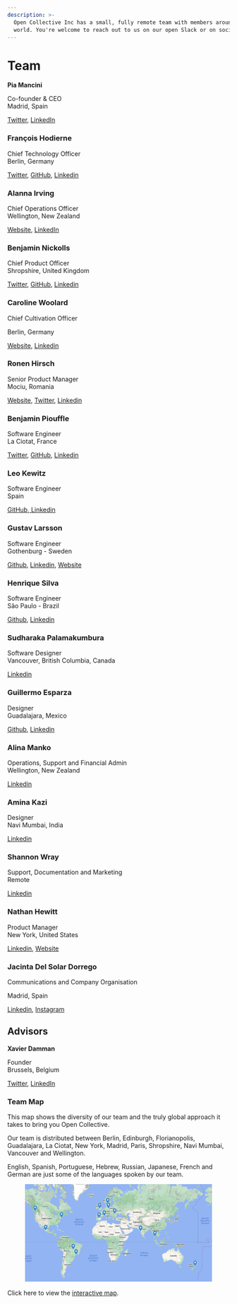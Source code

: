 ```yaml
---
description: >-
  Open Collective Inc has a small, fully remote team with members around the
  world. You're welcome to reach out to us on our open Slack or on social media.
---
```


# Team

**Pia Mancini**

Co-founder & CEO\
Madrid, Spain

[Twitter](https://twitter.com/piamancini), [LinkedIn](https://www.linkedin.com/in/piamancini/)

### **François Hodierne**

Chief Technology Officer\
Berlin, Germany

[Twitter](https://twitter.com/znarf), [GitHub](https://github.com/znarf), [Linkedin ](https://www.linkedin.com/in/francoishodierne/)

### **Alanna Irving**

Chief Operations Officer\
Wellington, New Zealand

[Website](https://alanna.space), [LinkedIn](https://www.linkedin.com/in/alannairving83/)

### **Benjamin Nickolls**

Chief Product Officer\
Shropshire, United Kingdom

[Twitter](https://twitter.com/BenJam), [GitHub](https://github.com/BenJam), [Linkedin](https://www.linkedin.com/in/benjamuk/)

### Caroline Woolard

Chief Cultivation Officer

Berlin, Germany

[Website](https://carolinewoolard.com/past), [Linkedin](https://www.linkedin.com/in/carolinewoolard/)

### Ronen Hirsch

Senior Product Manager \
Mociu, Romania

[Website](https://iamronen.com/), [Twitter](https://twitter.com/iamronen), [Linkedin](https://www.linkedin.com/in/iamronen/)

### **Benjamin Piouffle**

Software Engineer\
La Ciotat, France

[Twitter](https://twitter.com/betree83), [GitHub](https://github.com/Betree), [Linkedin ](https://www.linkedin.com/in/benjaminpiouffle/)

### **Leo Kewitz**

Software Engineer\
Spain&#x20;

[GitHub](https://github.com/kewitz),[ Linkedin](https://www.linkedin.com/in/kewitz/)

### Gustav Larsson

Software Engineer\
Gothenburg - Sweden

[Github](https://github.com/gustavlrsn), [Linkedin](https://www.linkedin.com/in/gustavlarsson/), [Website](https://gustav.io/)

### Henrique Silva&#x20;

Software Engineer\
São Paulo - Brazil

[Github](https://github.com/hdiniz), [Linkedin ](https://www.linkedin.com/in/henrique-diniz-silva/)

### Sudharaka Palamakumbura

Software Designer\
Vancouver, British Columbia, Canada&#x20;

[Linkedin ](https://www.linkedin.com/in/sudharakap/)

### **Guillermo Esparza**

Designer\
Guadalajara, Mexico

[Github](https://github.com/Memo-Es), [Linkedin](https://www.linkedin.com/in/memo-es/)

### **Alina Manko**

Operations, Support and Financial Admin\
Wellington, New Zealand

[Linkedin ](https://www.linkedin.com/in/alinamanko/)

### **Amina Kazi**

Designer\
Navi Mumbai, India

[Linkedin](https://www.linkedin.com/in/amina-kazi-a97b47158/)

### Shannon Wray

Support, Documentation and Marketing\
Remote

[Linkedin ](https://www.linkedin.com/in/shannonwray)

### Nathan Hewitt

Product Manager\
New York, United States

[Linkedin](https://www.linkedin.com/in/nthnh/), [Website](https://natehn.com/)

### Jacinta Del Solar Dorrego

Communications and Company Organisation&#x20;

Madrid, Spain

[Linkedin](https://www.linkedin.com/in/jacinta-del-solar-dorrego-a1449842/), [Instagram ](https://www.instagram.com/jacinta.mkp/?hl=es-la)

## Advisors

**Xavier Damman**

Founder\
Brussels, Belgium

[Twitter](https://twitter.com/xdamman), [LinkedIn](https://www.linkedin.com/in/xavierdamman)

### Team Map

This map shows the diversity of our team and the truly global approach it takes to bring you Open Collective.&#x20;

Our team is distributed between Berlin, Edinburgh, Florianopolis, Guadalajara, La Ciotat, New York, Madrid, Paris, Shropshire, Navi Mumbai, Vancouver and Wellington.

English, Spanish, Portuguese, Hebrew, Russian, Japanese, French and German are just some of the languages spoken by our team.&#x20;

<figure><img src="../.gitbook/assets/Screenshot 2023-01-31 at 1.11.34 PM.png" alt=""><figcaption></figcaption></figure>

Click here to view the [interactive map](https://www.google.com/maps/d/u/0/viewer?mid=1Cti5GyLESLXmHSTWKAQ\_ZDOqOat9tRLG\&hl=en\&ll=25.68552162764507%2C8.671120860194037\&z=2).&#x20;
